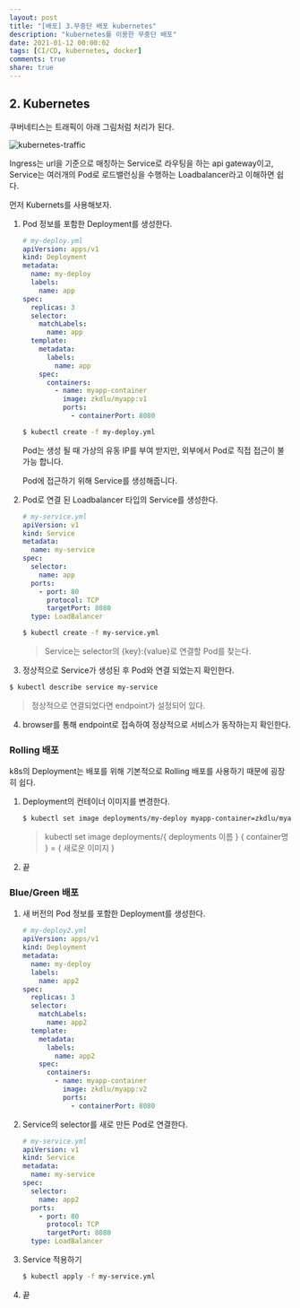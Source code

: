 ```yaml
---
layout: post
title: "[배포] 3.무중단 배포 kubernetes"
description: "kubernetes를 이용한 무중단 배포"
date: 2021-01-12 00:00:02
tags: [CI/CD, kubernetes, docker]
comments: true
share: true
---
```




## 2. Kubernetes

쿠버네티스는 트래픽이 아래 그림처럼 처리가 된다.

![kubernetes-traffic](https://zkdlu.github.io/images/kubernetes/kubernetes-traffic.jpg)

Ingress는 url을 기준으로 매칭하는 Service로 라우팅을 하는 api gateway이고, Service는 여러개의 Pod로 로드밸런싱을 수행하는 Loadbalancer라고 이해하면 쉽다.



먼저 Kubernets를 사용해보자.

1. Pod 정보를 포함한 Deployment를 생성한다.

   ```yaml
   # my-deploy.yml
   apiVersion: apps/v1
   kind: Deployment
   metadata:
     name: my-deploy
     labels:
       name: app
   spec:
     replicas: 3
     selector:
       matchLabels:
         name: app
     template:
       metadata:
         labels:
           name: app
       spec:
         containers:
           - name: myapp-container
             image: zkdlu/myapp:v1
             ports:
               - containerPort: 8080
   ```

   ```bash
   $ kubectl create -f my-deploy.yml
   ```

   Pod는 생성 될 때 가상의 유동 IP를 부여 받지만, 외부에서  Pod로 직접 접근이 불가능 합니다. 

   Pod에 접근하기 위해 Service를 생성해줍니다.

   

2. Pod로 연결 된 Loadbalancer 타입의 Service를 생성한다.

   ```yaml
   # my-service.yml
   apiVersion: v1
   kind: Service
   metadata:
     name: my-service
   spec:
     selector:
       name: app
     ports:
       - port: 80
         protocol: TCP
         targetPort: 8080
     type: LoadBalancer
   ```

   ```bash
   $ kubectl create -f my-service.yml
   ```

   > Service는 selector의 {key}:{value}로 연결할 Pod를 찾는다.

3.  정상적으로 Service가 생성된 후 Pod와 연결 되었는지 확인한다.

   ```bash
   $ kubectl describe service my-service
   ```

   > 정상적으로 연결되었다면 endpoint가 설정되어 있다.

4. browser를 통해 endpoint로 접속하여 정상적으로 서비스가 동작하는지 확인한다.



### Rolling 배포

k8s의 Deployment는 배포를 위해 기본적으로 Rolling 배포를 사용하기 때문에 굉장히 쉽다.

1. Deployment의 컨테이너 이미지를 변경한다.

   ```bash
   $ kubectl set image deployments/my-deploy myapp-container=zkdlu/myapp:v2
   ```

   > kubectl set image deployments/{ deployments 이름 } { container명 } = { 새로운 이미지 }

2. 끝

### Blue/Green 배포

1. 새 버전의 Pod 정보를 포함한 Deployment를 생성한다.

   ```yaml
   # my-deploy2.yml
   apiVersion: apps/v1
   kind: Deployment
   metadata:
     name: my-deploy
     labels:
       name: app2
   spec:
     replicas: 3
     selector:
       matchLabels:
         name: app2
     template:
       metadata:
         labels:
           name: app2
       spec:
         containers:
           - name: myapp-container
             image: zkdlu/myapp:v2
             ports:
               - containerPort: 8080
   ```

2. Service의 selector를 새로 만든 Pod로 연결한다.

   ```yaml
   # my-service.yml
   apiVersion: v1
   kind: Service
   metadata:
     name: my-service
   spec:
     selector:
       name: app2
     ports:
       - port: 80
         protocol: TCP
         targetPort: 8080
     type: LoadBalancer
   ```

3. Service 적용하기

   ```bash
   $ kubectl apply -f my-service.yml
   ```

4. 끝